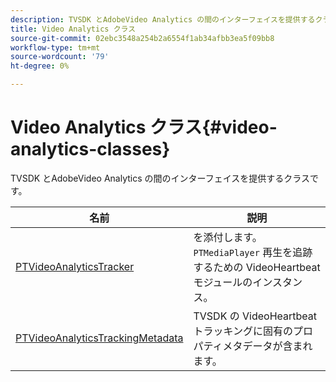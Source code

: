```yaml
---
description: TVSDK とAdobeVideo Analytics の間のインターフェイスを提供するクラスです。
title: Video Analytics クラス
source-git-commit: 02ebc3548a254b2a6554f1ab34afbb3ea5f09bb8
workflow-type: tm+mt
source-wordcount: '79'
ht-degree: 0%

---
```


# Video Analytics クラス{#video-analytics-classes}

TVSDK とAdobeVideo Analytics の間のインターフェイスを提供するクラスです。

| 名前 | 説明 |
|---|---|
| [PTVideoAnalyticsTracker](https://help.adobe.com/en_US/primetime/api/psdk/vhl_tvsdk_ios/Classes/PTVideoAnalyticsTracker.html) | を添付します。 `PTMediaPlayer` 再生を追跡するための VideoHeartbeat モジュールのインスタンス。 |
| [PTVideoAnalyticsTrackingMetadata](https://help.adobe.com/en_US/primetime/api/psdk/vhl_tvsdk_ios/Classes/PTVideoAnalyticsTrackingMetadata.html) | TVSDK の VideoHeartbeat トラッキングに固有のプロパティメタデータが含まれます。 |
